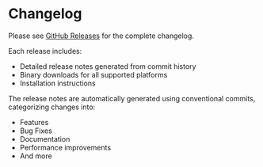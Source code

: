 # Changelog

Please see [GitHub Releases](https://github.com/wasabeef/emu/releases) for the complete changelog.

Each release includes:
- Detailed release notes generated from commit history
- Binary downloads for all supported platforms
- Installation instructions

The release notes are automatically generated using conventional commits, categorizing changes into:
- Features
- Bug Fixes
- Documentation
- Performance improvements
- And more